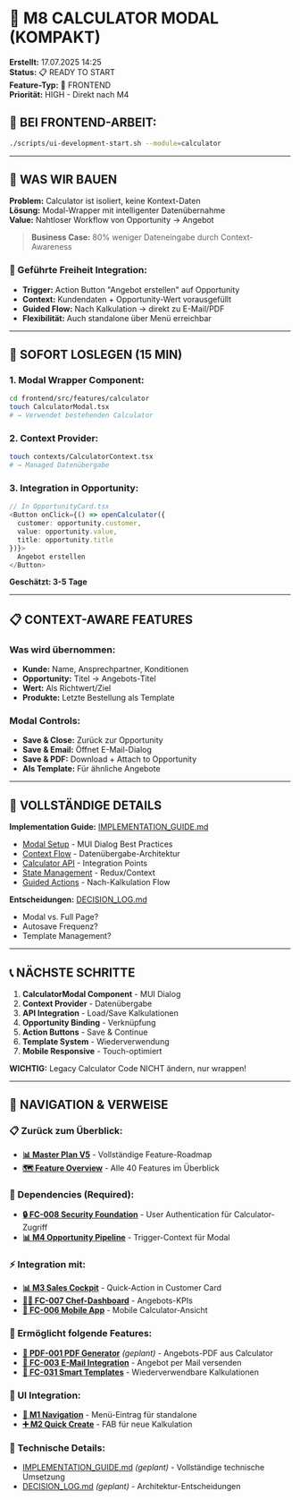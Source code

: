 # 🧮 M8 CALCULATOR MODAL (KOMPAKT)

**Erstellt:** 17.07.2025 14:25  
**Status:** 📋 READY TO START  
**Feature-Typ:** 🎨 FRONTEND  
**Priorität:** HIGH - Direkt nach M4  

## 🚨 BEI FRONTEND-ARBEIT:
```bash
./scripts/ui-development-start.sh --module=calculator
```

---

## 🧠 WAS WIR BAUEN

**Problem:** Calculator ist isoliert, keine Kontext-Daten  
**Lösung:** Modal-Wrapper mit intelligenter Datenübernahme  
**Value:** Nahtloser Workflow von Opportunity → Angebot  

> **Business Case:** 80% weniger Dateneingabe durch Context-Awareness

### 🎯 Geführte Freiheit Integration:
- **Trigger:** Action Button "Angebot erstellen" auf Opportunity
- **Context:** Kundendaten + Opportunity-Wert vorausgefüllt
- **Guided Flow:** Nach Kalkulation → direkt zu E-Mail/PDF
- **Flexibilität:** Auch standalone über Menü erreichbar

---

## 🚀 SOFORT LOSLEGEN (15 MIN)

### 1. **Modal Wrapper Component:**
```bash
cd frontend/src/features/calculator
touch CalculatorModal.tsx
# → Verwendet bestehenden Calculator
```

### 2. **Context Provider:**
```bash
touch contexts/CalculatorContext.tsx
# → Managed Datenübergabe
```

### 3. **Integration in Opportunity:**
```typescript
// In OpportunityCard.tsx
<Button onClick={() => openCalculator({
  customer: opportunity.customer,
  value: opportunity.value,
  title: opportunity.title
})}>
  Angebot erstellen
</Button>
```

**Geschätzt: 3-5 Tage**

---

## 📋 CONTEXT-AWARE FEATURES

### Was wird übernommen:
- **Kunde:** Name, Ansprechpartner, Konditionen
- **Opportunity:** Titel → Angebots-Titel
- **Wert:** Als Richtwert/Ziel
- **Produkte:** Letzte Bestellung als Template

### Modal Controls:
- **Save & Close:** Zurück zur Opportunity
- **Save & Email:** Öffnet E-Mail-Dialog
- **Save & PDF:** Download + Attach to Opportunity
- **Als Template:** Für ähnliche Angebote

---

## 🔗 VOLLSTÄNDIGE DETAILS

**Implementation Guide:** [IMPLEMENTATION_GUIDE.md](./IMPLEMENTATION_GUIDE.md)
- [Modal Setup](#modal-setup) - MUI Dialog Best Practices
- [Context Flow](#context-flow) - Datenübergabe-Architektur
- [Calculator API](#calculator-api) - Integration Points
- [State Management](#state-management) - Redux/Context
- [Guided Actions](#guided-actions) - Nach-Kalkulation Flow

**Entscheidungen:** [DECISION_LOG.md](./DECISION_LOG.md)
- Modal vs. Full Page?
- Autosave Frequenz?
- Template Management?

---

## 📞 NÄCHSTE SCHRITTE

1. **CalculatorModal Component** - MUI Dialog
2. **Context Provider** - Datenübergabe
3. **API Integration** - Load/Save Kalkulationen
4. **Opportunity Binding** - Verknüpfung
5. **Action Buttons** - Save & Continue
6. **Template System** - Wiederverwendung
7. **Mobile Responsive** - Touch-optimiert

**WICHTIG:** Legacy Calculator Code NICHT ändern, nur wrappen!

---

## 🧭 NAVIGATION & VERWEISE

### 📋 Zurück zum Überblick:
- **[📊 Master Plan V5](/docs/CRM_COMPLETE_MASTER_PLAN_V5.md)** - Vollständige Feature-Roadmap
- **[🗺️ Feature Overview](/docs/features/MASTER/FEATURE_OVERVIEW.md)** - Alle 40 Features im Überblick

### 🔗 Dependencies (Required):
- **[🔒 FC-008 Security Foundation](/docs/features/ACTIVE/01_security_foundation/FC-008_KOMPAKT.md)** - User Authentication für Calculator-Zugriff
- **[📊 M4 Opportunity Pipeline](/docs/features/ACTIVE/02_opportunity_pipeline/M4_KOMPAKT.md)** - Trigger-Context für Modal

### ⚡ Integration mit:
- **[📊 M3 Sales Cockpit](/docs/features/ACTIVE/05_ui_foundation/M3_SALES_COCKPIT_KOMPAKT.md)** - Quick-Action in Customer Card
- **[👨‍💼 FC-007 Chef-Dashboard](/docs/features/PLANNED/10_chef_dashboard/FC-007_KOMPAKT.md)** - Angebots-KPIs
- **[📱 FC-006 Mobile App](/docs/features/PLANNED/09_mobile_app/FC-006_KOMPAKT.md)** - Mobile Calculator-Ansicht

### 🚀 Ermöglicht folgende Features:
- **[📄 PDF-001 PDF Generator](#)** *(geplant)* - Angebots-PDF aus Calculator
- **[📧 FC-003 E-Mail Integration](/docs/features/PLANNED/06_email_integration/FC-003_KOMPAKT.md)** - Angebot per Mail versenden
- **[🎯 FC-031 Smart Templates](/docs/features/PLANNED/31_smart_templates/FC-031_KOMPAKT.md)** - Wiederverwendbare Kalkulationen

### 🎨 UI Integration:
- **[🧭 M1 Navigation](/docs/features/ACTIVE/05_ui_foundation/M1_NAVIGATION_KOMPAKT.md)** - Menü-Eintrag für standalone
- **[➕ M2 Quick Create](/docs/features/ACTIVE/05_ui_foundation/M2_QUICK_CREATE_KOMPAKT.md)** - FAB für neue Kalkulation

### 🔧 Technische Details:
- [IMPLEMENTATION_GUIDE.md](./IMPLEMENTATION_GUIDE.md) *(geplant)* - Vollständige technische Umsetzung
- [DECISION_LOG.md](./DECISION_LOG.md) *(geplant)* - Architektur-Entscheidungen